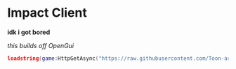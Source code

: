 # Impact Client
**idk i got bored**

_this builds off OpenGui_

```lua
loadstring(game:HttpGetAsync("https://raw.githubusercontent.com/Toon-arch/ImpactClientForRoblox/main/main.lua"))();
```
